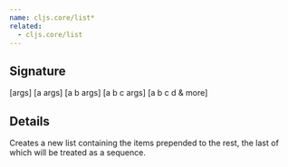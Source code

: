 ```yaml
---
name: cljs.core/list*
related:
  - cljs.core/list
---
```


## Signature
[args]
[a args]
[a b args]
[a b c args]
[a b c d & more]


## Details

Creates a new list containing the items prepended to the rest, the last of which
will be treated as a sequence.

